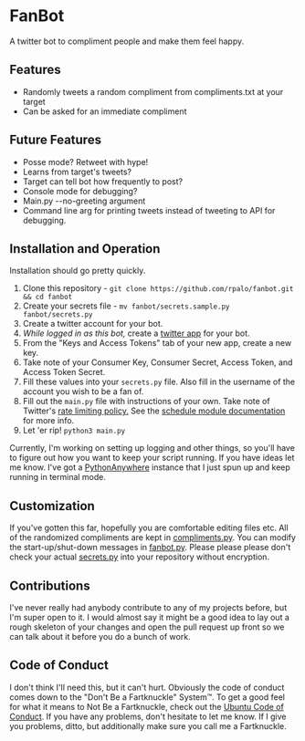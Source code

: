 # FanBot

A twitter bot to compliment people and make them feel happy.

## Features

 - Randomly tweets a random compliment from compliments.txt at your target
 - Can be asked for an immediate compliment

## Future Features

 - Posse mode?  Retweet with hype!
 - Learns from target's tweets?
 - Target can tell bot how frequently to post?
 - Console mode for debugging?
 - Main.py --no-greeting argument
 - Command line arg for printing tweets instead of tweeting to API for debugging.

## Installation and Operation

Installation should go pretty quickly.

 1. Clone this repository - `git clone https://github.com/rpalo/fanbot.git && cd fanbot`
 2. Create your secrets file - `mv fanbot/secrets.sample.py fanbot/secrets.py`
 3. Create a twitter account for your bot.
 4. *While logged in as this bot,* create a [twitter app](https://apps.twitter.com) for your bot.
 5. From the "Keys and Access Tokens" tab of your new app, create a new key.
 6. Take note of your Consumer Key, Consumer Secret, Access Token, and Access Token Secret.
 7. Fill these values into your `secrets.py` file.  Also fill in the username of the account you wish to be a fan of.
 8. Fill out the `main.py` file with instructions of your own.  Take note of Twitter's [rate limiting policy.](https://dev.twitter.com/rest/public/rate-limiting)  See the [schedule module documentation](https://pypi.python.org/pypi/schedule) for more info.
 9. Let 'er rip!  `python3 main.py`

Currently, I'm working on setting up logging and other things, so you'll have to figure out how you want to keep your script running.  If you have ideas let me know.  I've got a [PythonAnywhere](https://pythonanywhere.com) instance that I just spun up and keep running in terminal mode.

## Customization

If you've gotten this far, hopefully you are comfortable editing files etc.  All of the randomized compliments are kept in [compliments.py](https://github.com/rpalo/fanbot/blob/master/fanbot/compliments.py).  You can modify the start-up/shut-down messages in [fanbot.py](https://github.com/rpalo/fanbot/blob/master/fanbot/fanbot.py).  Please please please don't check your actual [secrets.py](https://github.com/rpalo/fanbot/blob/master/fanbot/secrets.sample.py) into your repository without encryption.

## Contributions

I've never really had anybody contribute to any of my projects before, but I'm super open to it.  I would almost say it might be a good idea to lay out a rough skeleton of your changes and open the pull request up front so we can talk about it before you do a bunch of work.  

## Code of Conduct

I don't think I'll need this, but it can't hurt.  Obviously the code of conduct comes down to the "Don't Be a Fartknuckle" System™.  To get a good feel for what it means to Not Be a Fartknuckle, check out the [Ubuntu Code of Conduct](https://www.ubuntu.com/about/about-ubuntu/conduct).  If you have any problems, don't hesitate to let me know.  If I give you problems, ditto, but additionally make sure you call me a Fartknuckle.

